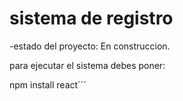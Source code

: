 <h1> sistema de registro</h1>

-estado del proyecto: En construccion.

para ejecutar el sistema debes poner:

npm install react´´´
